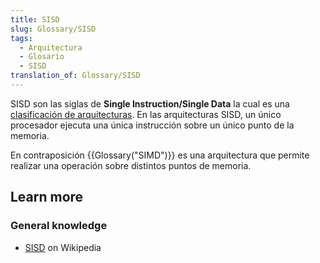 ```yaml
---
title: SISD
slug: Glossary/SISD
tags:
  - Arquitectura
  - Glosario
  - SISD
translation_of: Glossary/SISD
---
```


SISD son las siglas de **Single Instruction/Single Data** la cual es una [clasificación de arquitecturas](https://es.wikipedia.org/wiki/Flynn%27s_taxonomy). En las arquitecturas SISD, un único procesador ejecuta una única instrucción sobre un único punto de la memoria.

En contraposición {{Glossary("SIMD")}} es una arquitectura que permite realizar una operación sobre distintos puntos de memoria.

## Learn more

### General knowledge

- [SISD](https://es.wikipedia.org/wiki/SISD) on Wikipedia
